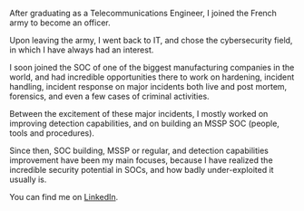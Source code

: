 After graduating as a Telecommunications Engineer, I joined the French army to become an officer.

Upon leaving the army, I went back to IT, and chose the cybersecurity field, in which I have always had an interest.

I soon joined the SOC of one of the biggest manufacturing companies in the world, and had incredible opportunities there to work on hardening, incident handling, incident response on major incidents both live and post mortem, forensics, and even a few cases of criminal activities.

Between the excitement of these major incidents, I mostly worked on improving detection capabilities, and on building an MSSP SOC (people, tools and procedures).

Since then, SOC building, MSSP or regular, and detection capabilities improvement have been my main focuses, because I have realized the incredible security potential in SOCs, and how badly under-exploited it usually is.

You can find me on [LinkedIn](https://www.linkedin.com/in/gaston-m-7b742118a/).


